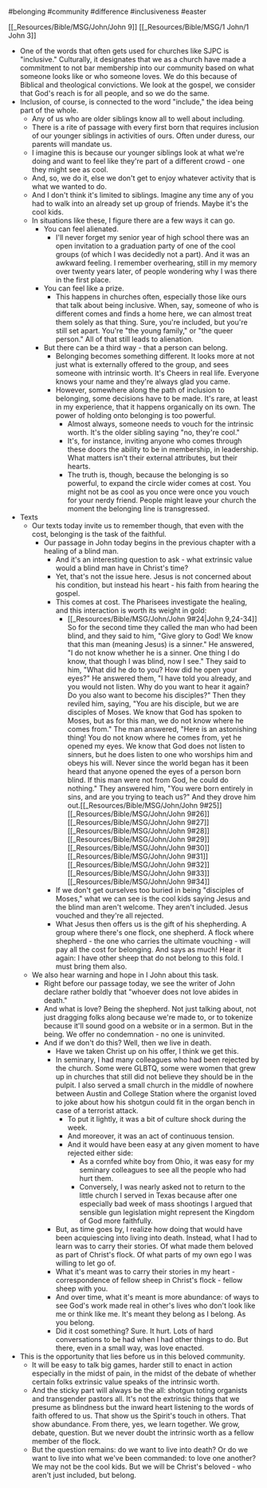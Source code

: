#belonging #community #difference #inclusiveness #easter 

[[_Resources/Bible/MSG/John/John 9]]
[[_Resources/Bible/MSG/1 John/1 John 3]]


- One of the words that often gets used for churches like SJPC is "inclusive."  Culturally, it designates that we as a church have made a commitment to not bar membership into our community based on what someone looks like or who someone loves.  We do this because of Biblical and theological convictions.  We look at the gospel, we consider that God's reach is for all people, and so we do the same.  
- Inclusion, of course, is connected to the word "include," the idea being part of the whole.
	- Any of us who are older siblings know all to well about including.
	- There is a rite of passage with every first born that requires inclusion of our younger siblings in activities of ours.  Often under duress, our parents will mandate us.
	- I imagine this is because our younger siblings look at what we're doing and want to feel like they're part of a different crowd - one they might see as cool. 
	- And, so, we do it, else we don't get to enjoy whatever activity that is what we wanted to do.
	- And I don't think it's limited to siblings.  Imagine any time any of you had to walk into an already set up group of friends.  Maybe it's the cool kids.  
	- In situations like these, I figure there are a few ways it can go.
		- You can feel alienated.
			- I'll never forget my senior year of high school there was an open invitation to a graduation party of one of the cool groups (of which I was decidedly not a part).  And it was an awkward feeling.  I remember overhearing, still in my memory over twenty years later, of people wondering why I was there in the first place.
		- You can feel like a prize.
			- This happens in churches often, especially those like ours that talk about being inclusive.  When, say, someone of who is different comes and finds a home here, we can almost treat them solely as that thing.  Sure, you're included, but you're still set apart.  You're "the young family," or "the queer person."  All of that still leads to alienation.
		- But there can be a third way - that a person can belong.
			- Belonging becomes something different.  It looks more at not just what is externally offered to the group, and sees someone with intrinsic worth.  It's Cheers in real life.  Everyone knows your name and they're always glad you came.
			- However, somewhere along the path of inclusion to belonging, some decisions have to be made.  It's rare, at least in my experience, that it happens organically on its own.  The power of holding onto belonging is too powerful.
				- Almost always, someone needs to vouch for the intrinsic worth.  It's the older sibling saying "no, they're cool."
				- It's, for instance, inviting anyone who comes through these doors the ability to be in membership, in leadership.  What matters isn't their external attributes, but their hearts.
				- The truth is, though, because the belonging is so powerful, to expand the circle wider comes at cost.  You might not be as cool as you once were once you vouch for your nerdy friend.  People might leave your church the moment the belonging line is transgressed.
- Texts
	- Our texts today invite us to remember though, that even with the cost, belonging is the task of the faithful.
		- Our passage in John today begins in the previous chapter with a healing of a blind man.
			- And it's an interesting question to ask - what extrinsic value would a blind man have in Christ's time?
			- Yet, that's not the issue here.  Jesus is not concerned about his condition, but instead his heart - his faith from hearing the gospel.
			- This comes at cost.  The Pharisees investigate the healing, and this interaction is worth its weight in gold:
				- [[_Resources/Bible/MSG/John/John 9#24|John 9,24-34]] So for the second time they called the man who had been blind, and they said to him, "Give glory to God! We know that this man (meaning Jesus) is a sinner."  He answered, "I do not know whether he is a sinner. One thing I do know, that though I was blind, now I see."  They said to him, "What did he do to you? How did he open your eyes?"  He answered them, "I have told you already, and you would not listen. Why do you want to hear it again? Do you also want to become his disciples?"  Then they reviled him, saying, "You are his disciple, but we are disciples of Moses.  We know that God has spoken to Moses, but as for this man, we do not know where he comes from."  The man answered, "Here is an astonishing thing! You do not know where he comes from, yet he opened my eyes.  We know that God does not listen to sinners, but he does listen to one who worships him and obeys his will.  Never since the world began has it been heard that anyone opened the eyes of a person born blind.  If this man were not from God, he could do nothing."  They answered him, "You were born entirely in sins, and are you trying to teach us?" And they drove him out.[[_Resources/Bible/MSG/John/John 9#25]][[_Resources/Bible/MSG/John/John 9#26]][[_Resources/Bible/MSG/John/John 9#27]][[_Resources/Bible/MSG/John/John 9#28]][[_Resources/Bible/MSG/John/John 9#29]][[_Resources/Bible/MSG/John/John 9#30]][[_Resources/Bible/MSG/John/John 9#31]][[_Resources/Bible/MSG/John/John 9#32]][[_Resources/Bible/MSG/John/John 9#33]][[_Resources/Bible/MSG/John/John 9#34]]
			- If we don't get ourselves too buried in being "disciples of Moses," what we can see is the cool kids saying Jesus and the blind man aren't welcome.  They aren't included.  Jesus vouched and they're all rejected.
			- What Jesus then offers us is the gift of his shepherding.  A group where there's one flock, one shepherd.  A flock where shepherd - the one who carries the ultimate vouching - will pay all the cost for belonging.  And says as much!  Hear it again: I have other sheep that do not belong to this fold.  I must bring them also.
	- We also hear warning and hope in I John about this task.
		- Right before our passage today, we see the writer of John declare rather boldly that "whoever does not love abides in death."  
		- And what is love?  Being the shepherd.  Not just talking about, not just dragging folks along because we're made to, or to tokenize because it'll sound good on a website or in a sermon.  But in the being.  We offer no condemnation - no one is uninvited.
		- And if we don't do this?  Well, then we live in death.  
			- Have we taken Christ up on his offer, I think we get this.
			- In seminary, I had many colleagues who had been rejected by the church.  Some were GLBTQ, some were women that grew up in churches that still did not believe they should be in the pulpit.  I also served a small church in the middle of nowhere between Austin and College Station where the organist loved to joke about how his shotgun could fit in the organ bench in case of a terrorist attack.
				- To put it lightly, it was a bit of culture shock during the week.
				- And moreover, it was an act of continuous tension.
				- And it would have been easy at any given moment to have rejected either side:
					- As a cornfed white boy from Ohio, it was easy for my seminary colleagues to see all the people who had hurt them.
					- Conversely, I was nearly asked not to return to the little church I served in Texas because after one especially bad week of mass shootings I argued that sensible gun legislation might represent the Kingdom of God more faithfully.
			- But, as time goes by, I realize how doing that would have been acquiescing into living into death.  Instead, what I had to learn was to carry their stories.  Of what made them beloved as part of Christ's flock.  Of what parts of my own ego I was willing to let go of.
			- What it's meant was to carry their stories in my heart - correspondence of fellow sheep in Christ's flock - fellow sheep with you.  
			- And over time, what it's meant is more abundance: of ways to see God's work made real in other's lives who don't look like me or think like me.  It's meant they belong as I belong.  As you belong.
			- Did it cost something?  Sure.  It hurt.  Lots of hard conversations to be had when I had other things to do.  But there, even in a small way, was love enacted.
- This is the opportunity that lies before us in this beloved community.
	- It will be easy to talk big games, harder still to enact in action especially in the midst of pain, in the midst of the debate of whether certain folks extrinsic value speaks of the intrinsic worth.
	- And the sticky part will always be the all: shotgun toting organists and transgender pastors all.  It's not the extrinsic things that we presume as blindness but the inward heart listening to the words of faith offered to us.  That show us the Spirit's touch in others.  That show abundance.  From there, yes, we learn together.  We grow, debate, question.  But we never doubt the intrinsic worth as a fellow member of the flock.
	- But the question remains: do we want to live into death?  Or do we want to live into what we've been commanded: to love one another?  We may not be the cool kids.  But we will be Christ's beloved - who aren't just included, but belong.